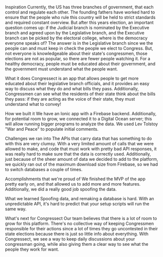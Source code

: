 Inspiration
Currently, the US has three branches of government, that each control and regulate each other. The founding fathers have worked hard to ensure that the people who rule this country will be held to strict standards and required constant overview. But after this years election, an important question comes up: if the Judicial branch is nominated by the Executive branch and agreed upon by the Legislative branch, and the Executive branch can be picked by the electoral college, where is the democracy everyone speaks of? The answer is in the Legislative branch since we the people can and must keep in check the people we elect to Congress. But, not everyone is knowledgeable about their state's congressmen, those elections are not as popular, so there are fewer people watching it. For a healthy democracy, people must be educated about their government, and the government must understand what the people want.

What it does
Congressect is an app that allows people to get more educated about their legislative branch officials, and it provides an easy way to discuss what they do and what bills they pass. Additionally, Congressmen can see what the residents of their state think about the bills they pass: if they are acting as the voice of their state, they must understand what to convey!

How we built it
We have an Ionic app with a Firebase backend. Additionally, for potential room to grow, we connected it to a Digital Ocean server; this will allow running bigger programs to analyze the data. We used Lev Tolstoy "War and Peace" to populate initial comments.

Challenges we ran into
The APIs that carry data that has something to do with this are very clumsy. With a very limited amount of calls that we were allowed to make, and code that must work with pretty bad API responses, it was really hard to make sure that the data is correctly used. Additionally, just because of the sheer amount of data we decided to add to the platform, we quickly ran out of the maximum download size from Firebase, so we had to switch databases a couple of times.

Accomplishments that we're proud of
We finished the MVP of the app pretty early on, and that allowed us to add more and more features. Additionally, we did a really good job spoofing the data.

What we learned
Spoofing data, and remaking a database is hard. With an unpredictable API, it's hard to predict that your setup scripts will run the same way.

What's next for Congressect
Our team believes that there is a lot of room to grow for this platform. There's no collective way of keeping Congressmen responsible for their actions since a lot of times they go uncontested in their state elections because there is just so little info about everything. With Congressect, we see a way to keep daily discussions about your congressman going, while also giving them a clear way to see what the people they work for want.
